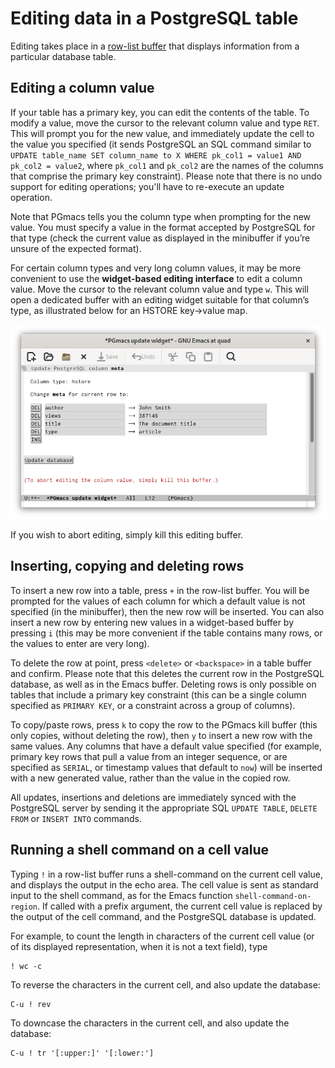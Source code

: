 # Editing data in a PostgreSQL table

Editing takes place in a [row-list buffer](row-list.md) that displays information from a particular
database table.


## Editing a column value

If your table has a primary key, you can edit the contents of the table. To modify a value, move the
cursor to the relevant column value and type `RET`. This will prompt you for the new value, and
immediately update the cell to the value you specified (it sends PostgreSQL an SQL command similar
to `UPDATE table_name SET column_name to X WHERE pk_col1 = value1 AND pk_col2 = value2`, where
`pk_col1` and `pk_col2` are the names of the columns that comprise the primary key constraint).
Please note that there is no undo support for editing operations; you'll have to re-execute an
update operation.

Note that PGmacs tells you the column type when prompting for the new value. You must specify a
value in the format accepted by PostgreSQL for that type (check the current value as displayed in the
minibuffer if you’re unsure of the expected format).

For certain column types and very long column values, it may be more convenient to use the
**widget-based editing interface** to edit a column value. Move the cursor to the relevant column value
and type `w`. This will open a dedicated buffer with an editing widget suitable for that column’s
type, as illustrated below for an HSTORE key->value map.

![Screenshot of hstore editing widget](img/screenshot-widget-hstore.png)

If you wish to abort editing, simply kill this editing buffer.


## Inserting, copying and deleting rows

To insert a new row into a table, press `+` in the row-list buffer. You will be prompted for the values
of each column for which a default value is not specified (in the minibuffer), then the new row will
be inserted. You can also insert a new row by entering new values in a widget-based buffer by
pressing `i` (this may be more convenient if the table contains many rows, or the values to enter
are very long).

To delete the row at point, press `<delete>` or `<backspace>` in a table buffer and confirm. Please
note that this deletes the current row in the PostgreSQL database, as well as in the Emacs buffer.
Deleting rows is only possible on tables that include a primary key constraint (this can be a single
column specified as `PRIMARY KEY`, or a constraint across a group of columns).

To copy/paste rows, press `k` to copy the row to the PGmacs kill buffer (this only copies, without
deleting the row), then `y` to insert a new row with the same values. Any columns that have a
default value specified (for example, primary key rows that pull a value from an integer sequence,
or are specified as `SERIAL`, or timestamp values that default to `now`) will be inserted with a new
generated value, rather than the value in the copied row.

All updates, insertions and deletions are immediately synced with the PostgreSQL server by sending it
the appropriate SQL `UPDATE TABLE`, `DELETE FROM` or `INSERT INTO` commands.



## Running a shell command on a cell value

Typing `!` in a row-list buffer runs a shell-command on the current cell value, and displays the
output in the echo area. The cell value is sent as standard input to the shell command, as for the
Emacs function `shell-command-on-region`. If called with a prefix argument, the current cell value
is replaced by the output of the cell command, and the PostgreSQL database is updated.

For example, to count the length in characters of the current cell value (or of its displayed
representation, when it is not a text field), type

```shell
! wc -c
```

To reverse the characters in the current cell, and also update the database:

```shell
C-u ! rev
```

To downcase the characters in the current cell, and also update the database:

```shell
C-u ! tr '[:upper:]' '[:lower:']
```

